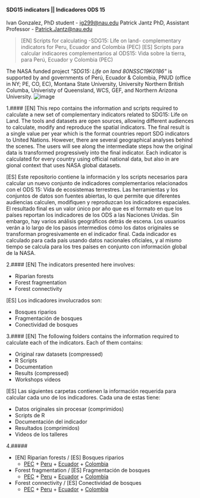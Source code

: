 #### SDG15 indicators || Indicadores ODS 15

Ivan Gonzalez, PhD student - ig299@nau.edu
Patrick Jantz PhD, Assistant Professor - Patrick.Jantz@nau.edu

> [EN] Scripts for calculating -SDG15: Life on land- complementary indicators for Peru, Ecuador and Colombia (PEC)
> [ES] Scripts para calcular indicaores complementarios al ODS15: Vida sobre la tierra, para Perú, Ecuador y Colombia (PEC)

The NASA funded project *"SDG15: Life on land 80NSSC19K0186"* is supported by and governments of Perú, Ecuador & Colombia, PNUD (office in NY; PE, CO, EC), Montana State University, University Northern British Columba, Univeristy of Queensland, WCS, GEF, and Northern Arizona University.
![image](https://user-images.githubusercontent.com/5403068/215965293-341aa9d1-513f-43a8-97d5-ef1101cd65d5.png)

1.####
[EN] This repo contains the information and scripts required to calculate a new set of complementary indicators related to SDG15: Life on Land. The tools and datasets are open sources, allowing different audiences to calculate, modify and reproduce the spatial indicators. The final result is a single value per year which is the format countries report SDG indicators to United Nations. However, there are several geographical analyses behind the scenes. The users will see along the intermediate steps how the original data is transformed progressively into the final indicator. Each indicator is calculated for every country using official national data, but also in are gional context that uses NASA global datasets.

[ES] Este repositorio contiene la información y los scripts necesarios para calcular un nuevo conjunto de indicadores complementarios relacionados con el ODS 15: Vida de ecosistemas terrestres. Las herramientas y los conjuntos de datos son fuentes abiertas, lo que permite que diferentes audiencias calculen, modifiquen y reproduzcan los indicadores espaciales. El resultado final es un valor único por año que es el formato en que los países reportan los indicadores de los ODS a las Naciones Unidas. Sin embargo, hay varios análisis geográficos detrás de escena. Los usuarios verán a lo largo de los pasos intermedios cómo los datos originales se transforman progresivamente en el indicador final. Cada indicador es calculado para cada país usando datos nacionales oficiales, y al mismo tiempo se calcula para los tres países en conjunto con información global de la NASA.

2.####
[EN] The indicators presented here involves:
- Riparian forests
- Forest fragmentation
- Forest connectivity

[ES] Los indicadores involucrados son:
- Bosques riparios
- Fragmentación de bosques
- Conectividad de bosques

3.####
[EN] The following folders contains the information required to calculate each of the indicators. Each of them contains:
- Original raw datasets (compressed)
- R Scripts
- Documentation
- Results (compressed)
- Workshops videos

[ES] Las siguientes carpetas contienen la información requerida para calcular cada uno de los indicadores. Cada una de estas tiene:
- Datos originales sin procesar (comprimidos)
- Scripts de R
- Documentación del indicador
- Resultados (comprimidos)
- Videos de los talleres

4.#####

- [EN] Riparian forests / [ES] Bosques riparios
    + [PEC](https://drive.google.com/open?id=1UqRxnzP2AkwDWD6vmo8kHwHZbfvtaaiW&authuser=ig299%40nau.edu&usp=drive_fs)  + [Peru](https://drive.google.com/open?id=1KME0tvdK8HxQx6G3A7z7vtvqC88fqyAs&authuser=ig299%40nau.edu&usp=drive_fs) + [Ecuador](https://drive.google.com/open?id=16YRC4BjqgC77Ffb2jUP1yV4CfcgI7yDk&authuser=ig299%40nau.edu&usp=drive_fs) + [Colombia](https://drive.google.com/open?id=15j82ajopa_9eYkwSSAr0g39AoC_sX5rE&authuser=ig299%40nau.edu&usp=drive_fs)
- Forest fragmentation  / [ES] Fragmentación de bosques
    + [PEC](https://drive.google.com/open?id=1UHnh3YlG77n_9pbyylUvJb3EljHWLf8R&authuser=ig299%40nau.edu&usp=drive_fs)  + [Peru](https://drive.google.com/open?id=12Q5dd5L2zCnHxszKf3WaU4oGlggxz9mW&authuser=ig299%40nau.edu&usp=drive_fs) + [Ecuador](https://drive.google.com/open?id=1-teq0EtIdQAwMpPXIkGQhY7HFJOMVULr&authuser=ig299%40nau.edu&usp=drive_fs) + [Colombia](https://drive.google.com/open?id=15vOPVm05wtunAdtiiOFwHuSbVODKMfN2&authuser=ig299%40nau.edu&usp=drive_fs)
- Forest connectivity / [ES] Conectividad de bosques
    + [PEC]()  + [Peru]() + [Ecuador]() + [Colombia]()





